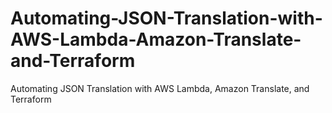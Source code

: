 # Automating-JSON-Translation-with-AWS-Lambda-Amazon-Translate-and-Terraform
Automating JSON Translation with AWS Lambda, Amazon Translate, and Terraform
